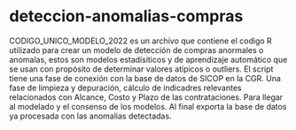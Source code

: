 # deteccion-anomalias-compras
CODIGO_UNICO_MODELO_2022 es un archivo que contiene el codigo R utilizado para crear un modelo de detección de compras anormales o anomalas, estos son modelos estadísiticos y de aprendizaje automático que se usan con propósito de determinar valores atípicos o outliers. El script tiene una fase de conexión con la base de datos de SICOP en la CGR. Una fase de limpieza y depuración, cálculo de indicadres relevantes relacionados con Alcance, Costo y Plazo de las contrataciones. Para llegar al modelado y el consenso de los modelos. Al final exporta la base de datos ya procesada con las anomalias detectadas.
